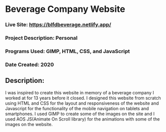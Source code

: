 # Beverage Company Website
### Live Site: https://blfdbeverage.netlify.app/

### Project Description: Personal
### Programs Used: GIMP, HTML, CSS, and JavaScript
### Date Created: 2020

## Description:
I was inspired to create this website in memory of a beverage company I worked at for 13 years before it closed. I designed this website from scratch using HTML and CSS for the layout and responsiveness of the website and Javascript for the functionality of the mobile navigation on tablets and smartphones. I used GIMP to create some of the images on the site and I used AOS JS(Animate On Scroll library) for the animations with some of the images on the website.


